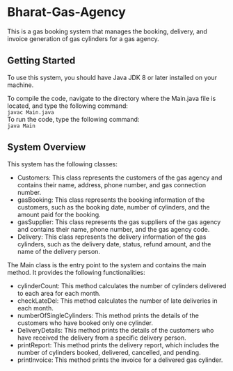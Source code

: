 # Bharat-Gas-Agency
This is a gas booking system that manages the booking, delivery, and invoice generation of gas cylinders for a gas agency.

## Getting Started
To use this system, you should have Java JDK 8 or later installed on your machine.<br>

To compile the code, navigate to the directory where the Main.java file is located, and type the following command:<br>
`javac Main.java`<br>
To run the code, type the following command:<br>
`java Main`

## System Overview
This system has the following classes:<br>

* Customers: This class represents the customers of the gas agency and contains their name, address, phone number, and gas connection number.
* gasBooking: This class represents the booking information of the customers, such as the booking date, number of cylinders, and the amount paid for the booking.
* gasSupplier: This class represents the gas suppliers of the gas agency and contains their name, phone number, and the gas agency code.
* Delivery: This class represents the delivery information of the gas cylinders, such as the delivery date, status, refund amount, and the name of the delivery person.<br>

The Main class is the entry point to the system and contains the main method. It provides the following functionalities:

* cylinderCount: This method calculates the number of cylinders delivered to each area for each month.
* checkLateDel: This method calculates the number of late deliveries in each month.
* numberOfSingleCylinders: This method prints the details of the customers who have booked only one cylinder.
* DeliveryDetails: This method prints the details of the customers who have received the delivery from a specific delivery person.
* printReport: This method prints the delivery report, which includes the number of cylinders booked, delivered, cancelled, and pending.
* printInvoice: This method prints the invoice for a delivered gas cylinder.
